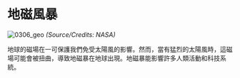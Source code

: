 # 地磁風暴

![0306_geo](./static/0306_geo.jpg)
*(Source/Credits: NASA)*

地球的磁場在一可保護我們免受太陽風的影響。然而，當有猛烈的太陽風時，這磁場可能會被扭曲，導致地磁暴在地球出現。地磁暴能影響許多人類活動和科技系統。
